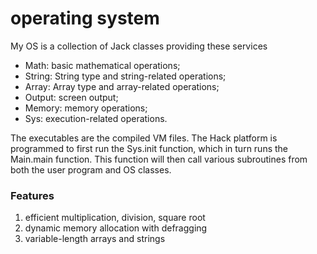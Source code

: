 # operating system
My OS is a collection of Jack classes providing these services
- Math: basic mathematical operations;
- String: String type and string-related operations;
- Array: Array type and array-related operations;
- Output: screen output;
- Memory: memory operations;
- Sys: execution-related operations.

The executables are the compiled VM files. The Hack platform is programmed to first run the Sys.init function, which in turn runs the Main.main function. This function will then call various subroutines from both the user program and OS classes.

### Features
1. efficient multiplication, division, square root
2. dynamic memory allocation with defragging
3. variable-length arrays and strings
